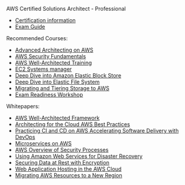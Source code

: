 AWS Certified Solutions Architect - Professional

-   [Certification information](https://aws.amazon.com/certification/certified-solutions-architect-professional/)
-  [Exam Guide](https://d1.awsstatic.com/training-and-certification/docs-sa-pro/AWS%20Certified%20Solutions%20Architect-Professional_Exam%20Guide.pdf)

Recommended Courses:

-   [Advanced Architecting on AWS](https://aws.amazon.com/training/course-descriptions/advanced-architecting/)
-   [AWS Security Fundamentals](https://aws.amazon.com/training/course-descriptions/security-fundamentals/)
-   [AWS Well-Architected Training](https://www.aws.training/learningobject/curriculum?id=12049)
-   [EC2 Systems manager](https://www.aws.training/learningobject/curriculum?id=13830)
-   [Deep Dive into Amazon Elastic Block Store](https://www.aws.training/learningobject/wbc?id=16362)
-   [Deep Dive into Elastic File System](https://www.aws.training/learningobject/curriculum?id=25384)
-   [Migrating and Tiering Storage to AWS](https://www.aws.training/learningobject/wbc?id=16368)
-   [Exam Readiness Workshop](https://www.aws.training/learningobject/wbc?id=34737)



Whitepapers:

-   [AWS Well-Architected Framework](https://d1.awsstatic.com/whitepapers/architecture/AWS_Well-Architected_Framework.pdf)
-   [Architecting for the Cloud AWS Best Practices](https://d1.awsstatic.com/whitepapers/AWS_Cloud_Best_Practices.pdf)
-   [Practicing CI and CD on AWS Accelerating Software Delivery with DevOps](https://d1.awsstatic.com/whitepapers/DevOps/practicing-continuous-integration-continuous-delivery-on-AWS.pdf) 
-   [Microservices on AWS](https://d1.awsstatic.com/whitepapers/microservices-on-aws.pdf)
-   [AWS Overview of Security Processes](https://d1.awsstatic.com/whitepapers/Security/AWS_Security_Whitepaper.pdf)
-   [Using Amazon Web Services for Disaster Recovery](https://d1.awsstatic.com/whitepapers/aws-disaster-recovery.pdf)
-   [Securing Data at Rest with Encryption](http://d0.awsstatic.com/whitepapers/AWS_Securing_Data_at_Rest_with_Encryption.pdf)
-   [Web Application Hosting in the AWS Cloud](https://d0.awsstatic.com/whitepapers/aws-web-hosting-best-practices.pdf)
-   [Migrating AWS Resources to a New Region](http://d0.awsstatic.com/whitepapers/aws-migrate-resources-to-new-region.pdf)
